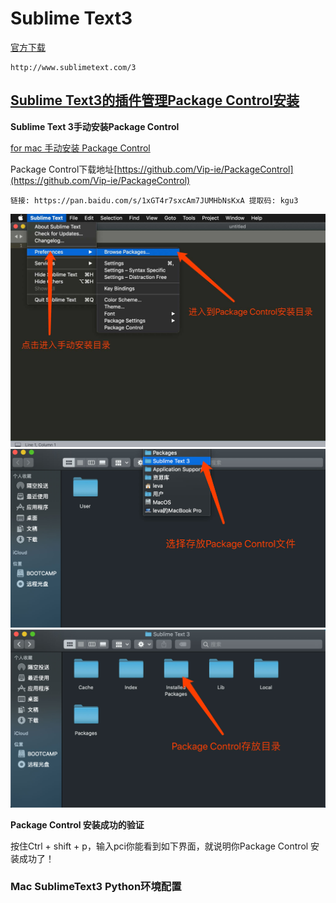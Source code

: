 # Sublime Text3

[官方下载](http://www.sublimetext.com/3)

```
http://www.sublimetext.com/3
```

## [Sublime Text3的插件管理Package Control安装](https://packagecontrol.io)

**Sublime Text 3手动安装Package Control**

[for mac 手动安装 Package Control](https://my.oschina.net/Atoman/blog/829597)

Package Control下载地址[https://github.com/Vip-ie/PackageControl](https://github.com/Vip-ie/PackageControl)

```
链接: https://pan.baidu.com/s/1xGT4r7sxcAm7JUMHbNsKxA 提取码: kgu3
```

![](/assets/PackageControl0.jpg)![](/assets/Package-Control1.jpg)![](/assets/Package-Control2.jpg)

**Package Control 安装成功的验证**

按住Ctrl + shift + p，输入pci你能看到如下界面，就说明你Package Control 安装成功了！

### Mac SublimeText3 Python环境配置



